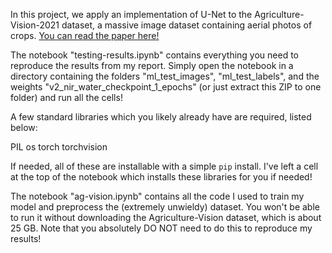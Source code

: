 In this project, we apply an implementation of U-Net to the Agriculture-Vision-2021 dataset, a massive image dataset containing aerial photos of crops. 
[You can read the paper here!](CV_Final_Project.pdf)

The notebook "testing-results.ipynb" contains everything you need to reproduce the results
from my report. Simply open the notebook in a directory containing the folders "ml_test_images",
"ml_test_labels", and the weights "v2_nir_water_checkpoint_1_epochs" (or just extract this ZIP to
one folder) and run all the cells! 


A few standard libraries which you likely already have are required, listed below:

PIL
os
torch
torchvision

If needed, all of these are installable with a simple `pip` install. I've left a cell at the top of the 
notebook which installs these libraries for you if needed!

The notebook "ag-vision.ipynb" contains all the code I used to train my model and preprocess the
(extremely unwieldy) dataset. You won't be able to run it without downloading the Agriculture-Vision dataset,
which is about 25 GB. Note that you absolutely DO NOT need to do this to reproduce my results!

